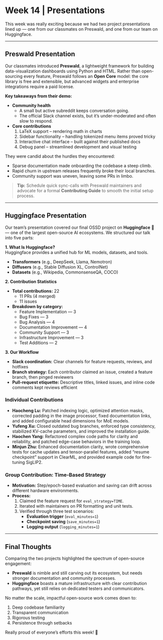 # Week 14 | Presentations

This week was really exciting because we had two project presentations lined up — one from our classmates on Preswald, and one from our team on Huggingface.

---

## Preswald Presentation

Our classmates introduced **Preswald**, a lightweight framework for building data-visualization dashboards using Python and HTML. Rather than open-sourcing every feature, Preswald follows an **Open Core** model: the core library is free and extensible, but advanced widgets and enterprise integrations require a paid license.

**Key takeaways from their demo:**
- **Community health**  
  - A small but active subreddit keeps conversation going.  
  - The official Slack channel exists, but it’s under-moderated and often slow to respond.  
- **Core contributions**  
  1. LaTeX support – rendering math in charts  
  2. Sidebar functionality – handling tokenized menu items proved tricky  
  3. Interactive chat interface – built against their published docs  
  4. Debug panel – streamlined development and visual testing  

They were candid about the hurdles they encountered:
- Sparse documentation made onboarding the codebase a steep climb.  
- Rapid churn in upstream releases frequently broke their local branches.  
- Community support was uneven, leaving some PRs in limbo.  

> **Tip:** Schedule quick sync-calls with Preswald maintainers and advocate for a formal **Contributing Guide** to smooth the initial setup process.

---

## Huggingface Presentation

Our team’s presentation covered our final OSSD project on **Huggingface** 🤗 — one of the largest open-source AI ecosystems. We structured our talk into five parts:

**1. What Is Huggingface?**  
Huggingface provides a unified hub for ML models, datasets, and tools.  
- **Transformers** (e.g., DeepSeek, Llama, Nemotron)  
- **Diffusers** (e.g., Stable Diffusion XL, ControlNet)  
- **Datasets** (e.g., Wikipedia, CommonsenseQA, COCO)  

**2. Contribution Statistics**  
- **Total contributions:** 22  
  - 11 PRs (4 merged)  
  - 11 issues  
- **Breakdown by category:**  
  - Feature Implementation — 3  
  - Bug Fixes — 3  
  - Bug Analysis — 4  
  - Documentation Improvement — 4  
  - Community Support — 3  
  - Infrastructure Improvement — 3  
  - Test Additions — 2  

**3. Our Workflow**  
- **Slack coordination:** Clear channels for feature requests, reviews, and hotfixes  
- **Branch strategy:** Each contributor claimed an issue, created a feature branch, then pinged reviewers  
- **Pull-request etiquette:** Descriptive titles, linked issues, and inline code comments kept reviews efficient  

### Individual Contributions
- **Haocheng Lu:** Patched indexing logic, optimized attention masks, corrected padding in the image processor, fixed documentation links, and added configurable head dimensions for MoE models.  
- **Yufeng Xu:** Closed outdated bug branches, enforced type consistency, stabilized KV-cache parameters, and improved the installation guide.  
- **Haochen Yang:** Refactored complex code paths for clarity and reliability, and patched edge-case behaviors in the training loop.  
- **Minjun Zhu:** Enhanced documentation clarity, wrote comprehensive tests for cache updates and tensor-parallel features, added “resume checkpoint” support in ClearML, and provided example code for fine-tuning SigLIP2.  

### Group Contribution: Time-Based Strategy
- **Motivation:** Step/epoch-based evaluation and saving can drift across different hardware environments.  
- **Process:**  
  1. Claimed the feature request for `eval_strategy=TIME`.  
  2. Iterated with maintainers on PR formatting and unit tests.  
  3. Verified through three test scenarios:  
     - **Evaluation trigger** (`eval_minutes=1`)  
     - **Checkpoint saving** (`save_minutes=1`)  
     - **Logging output** (`logging_minutes=1`)  

---

## Final Thoughts

Comparing the two projects highlighted the spectrum of open-source engagement:
- **Preswald** is nimble and still carving out its ecosystem, but needs stronger documentation and community processes.  
- **Huggingface** boasts a mature infrastructure with clear contribution pathways, yet still relies on dedicated testers and communicators.

No matter the scale, impactful open-source work comes down to:
1. Deep codebase familiarity  
2. Transparent communication  
3. Rigorous testing  
4. Persistence through setbacks  

Really proud of everyone’s efforts this week! 🎉
